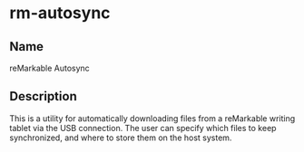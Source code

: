 # rm-autosync

## Name
reMarkable Autosync

## Description
This is a utility for automatically downloading files from a reMarkable writing tablet via the USB connection. The user can specify which files to keep synchronized, and where to store them on the host system.
